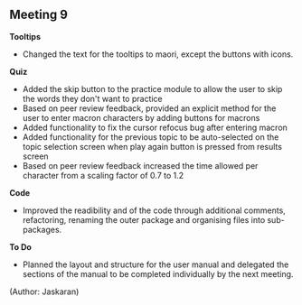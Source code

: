 ## Meeting 9

**Tooltips**
 - Changed the text for the tooltips to maori, except the buttons with icons.

**Quiz** 
 - Added the skip button to the practice module to allow the user to skip the words they don't want to practice 
 - Based on peer review feedback, provided an explicit method for the user to enter macron characters by adding buttons for macrons 
 - Added functionality to fix the cursor refocus bug after entering macron
 - Added functionality for the previous topic to be auto-selected on the topic selection screen when play again button is pressed from 
 results screen 
 - Based on peer review feedback increased the time allowed per character from a scaling factor of 0.7 to 1.2 

**Code** 
 - Improved the readibility and of the code through additional comments, refactoring, renaming the outer package and organising files into sub-packages.
 
**To Do** 
 - Planned the layout and structure for the user manual and delegated the sections of the manual to be completed individually by the next meeting.

(Author: Jaskaran)

